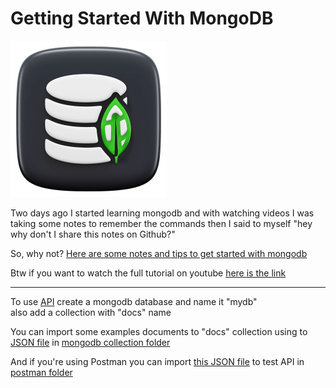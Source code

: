 # Getting Started With MongoDB  

<img src="./img/mongo-db.png" width="250" height="250">

Two days ago I started learning mongodb and with watching videos I was taking some notes to remember the commands
then I said to myself "hey why don't I share this notes on Github?"

So, why not? [Here are some notes and tips to get started with mongodb]()

Btw if you want to watch the full tutorial on youtube [here is the link](https://www.youtube.com/watch?v=ExcRbA7fy_A&list=PL4cUxeGkcC9h77dJ-QJlwGlZlTd4ecZOA&pp=iAQB)

___

To use [API]() create a mongodb database and name it "mydb"  
also add a collection with "docs" name

You can import some examples documents to "docs" collection using to [JSON file](./mongodb%20collection/mydb.docs.json) in [mongodb collection folder](./mongodb%20collection/)

And if you're using Postman you can import [this JSON file](./postman/mydb.postman_collection.json) to test API in [postman folder](./postman/)
